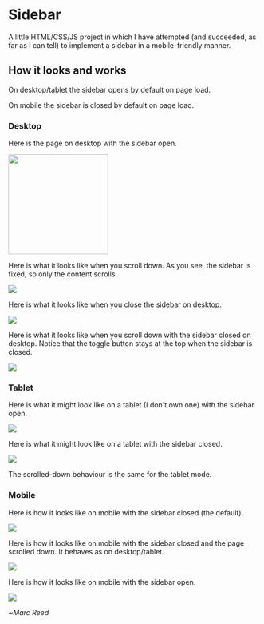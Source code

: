 # Sidebar

A little HTML/CSS/JS project in which I have attempted (and succeeded, as far as I can tell) to implement a sidebar in a mobile-friendly manner.

## How it looks and works

On desktop/tablet the sidebar opens by default on page load.

On mobile the sidebar is closed by default on page load.

### Desktop

Here is the page on desktop with the sidebar open. 

<img src="desktop_open.png" width="200">

Here is what it looks like when you scroll down. As you see, the sidebar is fixed, so only the content scrolls.

![](desktop_open_scrolled_down.png "")

Here is what it looks like when you close the sidebar on desktop.

![](desktop_closed.png "")

Here is what it looks like when you scroll down with the sidebar closed on desktop. Notice that the toggle button stays at the top when the sidebar is closed.

![](desktop_closed_scrolled_down.png "")

### Tablet

Here is what it might look like on a tablet (I don't own one) with the sidebar open.

![](tablet_open.png "")

Here is what it might look like on a tablet with the sidebar closed.

![](tablet_closed.png "")

The scrolled-down behaviour is the same for the tablet mode.

### Mobile

Here is how it looks like on mobile with the sidebar closed (the default).

![](mobile_closed.jpeg "")

Here is how it looks like on mobile with the sidebar closed and the page scrolled down. It behaves as on desktop/tablet.

![](mobile_closed_scrolled_down.jpeg "")

Here is how it looks like on mobile with the sidebar open.

![](mobile_open.jpeg "")

*~Marc Reed*